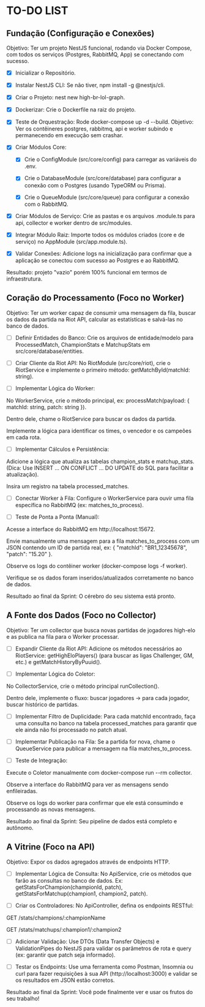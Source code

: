# TO-DO LIST

## Fundação (Configuração e Conexões)

Objetivo: Ter um projeto NestJS funcional, rodando via Docker Compose, com todos os serviços (Postgres, RabbitMQ, App) se conectando com sucesso.

- [x] Inicializar o Repositório.

- [x] Instalar NestJS CLI: Se não tiver, npm install -g @nestjs/cli.

- [x] Criar o Projeto: nest new high-br-lol-graph.

- [x] Dockerizar: Crie o Dockerfile na raiz do projeto.

- [x] Teste de Orquestração: Rode docker-compose up -d --build. Objetivo: Ver os contêineres postgres, rabbitmq, api e worker subindo e permanecendo em execução sem crashar.

- [x] Criar Módulos Core:
  - [x] Crie o ConfigModule (src/core/config) para carregar as variáveis do .env.

  - [x] Crie o DatabaseModule (src/core/database) para configurar a conexão com o Postgres (usando TypeORM ou Prisma).

  - [x] Crie o QueueModule (src/core/queue) para configurar a conexão com o RabbitMQ.

- [x] Criar Módulos de Serviço: Crie as pastas e os arquivos .module.ts para api, collector e worker dentro de src/modules.

- [x] Integrar Módulo Raiz: Importe todos os módulos criados (core e de serviço) no AppModule (src/app.module.ts).

- [x] Validar Conexões: Adicione logs na inicialização para confirmar que a aplicação se conectou com sucesso ao Postgres e ao RabbitMQ.

Resultado: projeto "vazio" porém 100% funcional em termos de infraestrutura.

## Coração do Processamento (Foco no Worker)

Objetivo: Ter um worker capaz de consumir uma mensagem da fila, buscar os dados da partida na Riot API, calcular as estatísticas e salvá-las no banco de dados.

- [ ] Definir Entidades do Banco: Crie os arquivos de entidade/modelo para ProcessedMatch, ChampionStats e MatchupStats em src/core/database/entities.

- [ ] Criar Cliente da Riot API: No RiotModule (src/core/riot), crie o RiotService e implemente o primeiro método: getMatchById(matchId: string).

- [ ] Implementar Lógica do Worker:

No WorkerService, crie o método principal, ex: processMatch(payload: { matchId: string, patch: string }).

Dentro dele, chame o RiotService para buscar os dados da partida.

Implemente a lógica para identificar os times, o vencedor e os campeões em cada rota.

- [ ] Implementar Cálculos e Persistência:

Adicione a lógica que atualiza as tabelas champion_stats e matchup_stats. (Dica: Use INSERT ... ON CONFLICT ... DO UPDATE do SQL para facilitar a atualização).

Insira um registro na tabela processed_matches.

- [ ] Conectar Worker à Fila: Configure o WorkerService para ouvir uma fila específica no RabbitMQ (ex: matches_to_process).

- [ ] Teste de Ponta a Ponta (Manual):

Acesse a interface do RabbitMQ em http://localhost:15672.

Envie manualmente uma mensagem para a fila matches_to_process com um JSON contendo um ID de partida real, ex: { "matchId": "BR1_12345678", "patch": "15.20" }.

Observe os logs do contêiner worker (docker-compose logs -f worker).

Verifique se os dados foram inseridos/atualizados corretamente no banco de dados.

Resultado ao final da Sprint: O cérebro do seu sistema está pronto.

## A Fonte dos Dados (Foco no Collector)

Objetivo: Ter um collector que busca novas partidas de jogadores high-elo e as publica na fila para o Worker processar.

- [ ] Expandir Cliente da Riot API: Adicione os métodos necessários ao RiotService: getHighEloPlayers() (para buscar as ligas Challenger, GM, etc.) e getMatchHistoryByPuuid().

- [ ] Implementar Lógica do Coletor:

No CollectorService, crie o método principal runCollection().

Dentro dele, implemente o fluxo: buscar jogadores -> para cada jogador, buscar histórico de partidas.

- [ ] Implementar Filtro de Duplicidade: Para cada matchId encontrado, faça uma consulta no banco na tabela processed_matches para garantir que ele ainda não foi processado no patch atual.

- [ ] Implementar Publicação na Fila: Se a partida for nova, chame o QueueService para publicar a mensagem na fila matches_to_process.

- [ ] Teste de Integração:

Execute o Coletor manualmente com docker-compose run --rm collector.

Observe a interface do RabbitMQ para ver as mensagens sendo enfileiradas.

Observe os logs do worker para confirmar que ele está consumindo e processando as novas mensagens.

Resultado ao final da Sprint: Seu pipeline de dados está completo e autônomo.

## A Vitrine (Foco na API)

Objetivo: Expor os dados agregados através de endpoints HTTP.

- [ ] Implementar Lógica de Consulta: No ApiService, crie os métodos que farão as consultas no banco de dados. Ex: getStatsForChampion(championId, patch), getStatsForMatchup(champion1, champion2, patch).

- [ ] Criar os Controladores: No ApiController, defina os endpoints RESTful:

GET /stats/champions/:championName

GET /stats/matchups/:champion1/:champion2

- [ ] Adicionar Validação: Use DTOs (Data Transfer Objects) e ValidationPipes do NestJS para validar os parâmetros de rota e query (ex: garantir que patch seja informado).

- [ ] Testar os Endpoints: Use uma ferramenta como Postman, Insomnia ou curl para fazer requisições à sua API (http://localhost:3000) e validar se os resultados em JSON estão corretos.

Resultado ao final da Sprint: Você pode finalmente ver e usar os frutos do seu trabalho!
